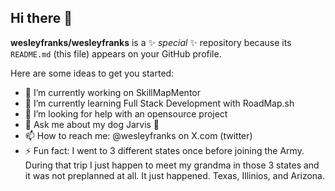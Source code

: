 ## Hi there 👋

**wesleyfranks/wesleyfranks** is a ✨ _special_ ✨ repository because its `README.md` (this file) appears on your GitHub profile.

Here are some ideas to get you started:

- 🔭 I’m currently working on SkillMapMentor
- 🌱 I’m currently learning Full Stack Development with RoadMap.sh
- 🤔 I’m looking for help with an opensource project 
- 💬 Ask me about my dog Jarvis 🐶
- 📫 How to reach me: @wesleyfranks on X.com (twitter)
- ⚡  Fun fact: I went to 3 different states once before joining the Army. During that trip I just happen to meet my grandma in those 3 states and it was not preplanned at all. It just happened. Texas, Illinios, and Arizona.  

